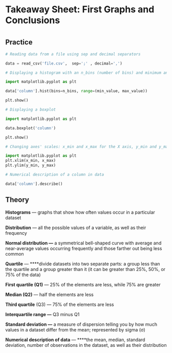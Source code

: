 # Takeaway Sheet: First Graphs and Conclusions

# 

## Practice

```python
# Reading data from a file using sep and decimal separators

data = read_csv('file.csv',  sep=';' , decimal=',')

# Displaying a histogram with an n_bins (number of bins) and minimum and maximum values (min_value and max_value) 

import matplotlib.pyplot as plt

data['column'].hist(bins=n_bins, range=(min_value, max_value))

plt.show()

# Displaying a boxplot

import matplotlib.pyplot as plt

data.boxplot('column')

plt.show()

# Changing axes' scales: x_min and x_max for the X axis, y_min and y_max for the Y axis

import matplotlib.pyplot as plt 
plt.xlim(x_min, x_max)
plt.ylim(y_min, y_max)

# Numerical description of a column in data

data['column'].describe()
```

## Theory

**Histograms** — graphs that show how often values occur in a particular dataset

**Distribution** — all the possible values of a variable, as well as their frequency

**Normal distribution —** a symmetrical bell-shaped curve with average and near-average values occurring frequently and those farther out being less common

**Quartile** — ****divide datasets into two separate parts: a group less than the quartile and a group greater than it (it can be greater than 25%, 50%, or 75% of the data)

**First quartile (Q1)** — 25% of the elements are less, while 75% are greater

**Median (Q2)** — half the elements are less

**Third quartile** (Q3) — 75% of the elements are less

**Interquartile range —** Q3 minus Q1

**Standard deviation —** a measure of dispersion telling you by how much values in a dataset differ from the mean; represented by sigma (σ)

**Numerical description of data** — ****the mean, median, standard deviation, number of observations in the dataset, as well as their distribution